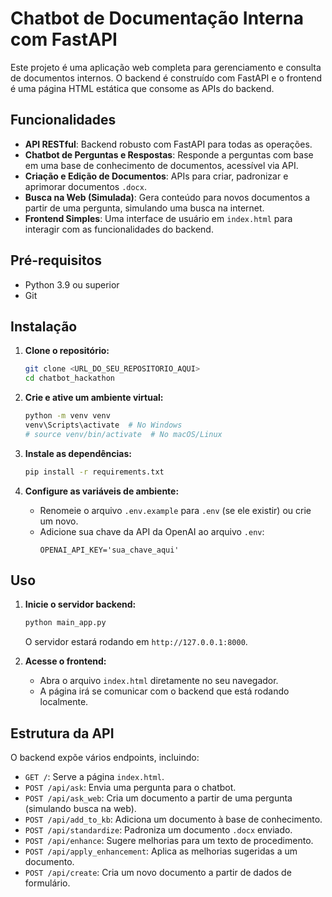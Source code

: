 # Chatbot de Documentação Interna com FastAPI

Este projeto é uma aplicação web completa para gerenciamento e consulta de documentos internos. O backend é construído com FastAPI e o frontend é uma página HTML estática que consome as APIs do backend.

## Funcionalidades

- **API RESTful**: Backend robusto com FastAPI para todas as operações.
- **Chatbot de Perguntas e Respostas**: Responde a perguntas com base em uma base de conhecimento de documentos, acessível via API.
- **Criação e Edição de Documentos**: APIs para criar, padronizar e aprimorar documentos `.docx`.
- **Busca na Web (Simulada)**: Gera conteúdo para novos documentos a partir de uma pergunta, simulando uma busca na internet.
- **Frontend Simples**: Uma interface de usuário em `index.html` para interagir com as funcionalidades do backend.

## Pré-requisitos

- Python 3.9 ou superior
- Git

## Instalação

1. **Clone o repositório:**
   ```bash
   git clone <URL_DO_SEU_REPOSITORIO_AQUI>
   cd chatbot_hackathon
   ```

2. **Crie e ative um ambiente virtual:**
   ```bash
   python -m venv venv
   venv\Scripts\activate  # No Windows
   # source venv/bin/activate  # No macOS/Linux
   ```

3. **Instale as dependências:**
   ```bash
   pip install -r requirements.txt
   ```

4. **Configure as variáveis de ambiente:**
   - Renomeie o arquivo `.env.example` para `.env` (se ele existir) ou crie um novo.
   - Adicione sua chave da API da OpenAI ao arquivo `.env`:
     ```
     OPENAI_API_KEY='sua_chave_aqui'
     ```

## Uso

1. **Inicie o servidor backend:**
   ```bash
   python main_app.py
   ```
   O servidor estará rodando em `http://127.0.0.1:8000`.

2. **Acesse o frontend:**
   - Abra o arquivo `index.html` diretamente no seu navegador.
   - A página irá se comunicar com o backend que está rodando localmente.

## Estrutura da API

O backend expõe vários endpoints, incluindo:

- `GET /`: Serve a página `index.html`.
- `POST /api/ask`: Envia uma pergunta para o chatbot.
- `POST /api/ask_web`: Cria um documento a partir de uma pergunta (simulando busca na web).
- `POST /api/add_to_kb`: Adiciona um documento à base de conhecimento.
- `POST /api/standardize`: Padroniza um documento `.docx` enviado.
- `POST /api/enhance`: Sugere melhorias para um texto de procedimento.
- `POST /api/apply_enhancement`: Aplica as melhorias sugeridas a um documento.
- `POST /api/create`: Cria um novo documento a partir de dados de formulário.